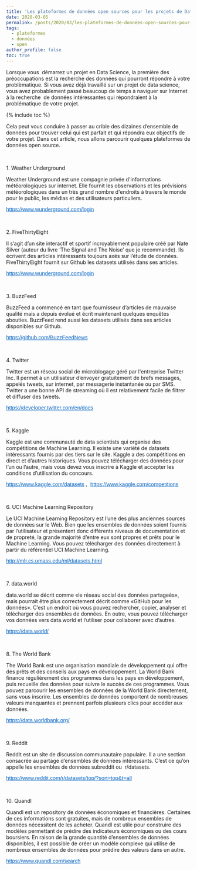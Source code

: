 ```yaml
---
title: 'Les plateformes de données open sources pour les projets de Data Science'
date: 2020-03-05
permalink: /posts/2020/03/les-plateformes-de-données-open-sources-pour-les-projets-de-data-science
tags:
  - plateformes
  - données
  - open
author_profile: false
toc: true
---
```


<p>Lorsque vous&nbsp; d&eacute;marrez&nbsp;un projet en Data Science, la premi&egrave;re des pr&eacute;occupations est la recherche des donn&eacute;es qui pourront r&eacute;pondre &agrave; votre probl&egrave;matique. Si vous avez d&eacute;j&agrave;&nbsp;travaill&eacute;&nbsp;sur un projet de data science, vous avez probablement pass&eacute; beaucoup de temps &agrave; naviguer sur Internet &agrave; la recherche&nbsp; de donn&eacute;es int&eacute;ressantes qui r&eacute;pondraient &agrave; la probl&eacute;matique de votre projet.</p>

{% include toc %}



<p>Cela peut vous conduire &agrave; passer au crible des dizaines d&rsquo;ensemble de donn&eacute;es pour trouver celui qui est parfait et qui r&eacute;pondra eux objectifs de votre projet. Dans cet article, nous allons parcourir quelques plateformes de donn&eacute;es open source.</p>

<p>&nbsp;</p>

<p>1. Weather Underground</p>

<p>Weather Underground est une compagnie priv&eacute;e d&#39;informations m&eacute;t&eacute;orologiques sur internet. Elle fournit les observations et les pr&eacute;visions m&eacute;t&eacute;orologiques dans un tr&egrave;s grand nombre d&#39;endroits &agrave; travers le monde pour le public, les m&eacute;dias et des utilisateurs particuliers.</p>

<p><span style="font-size:11pt"><span style="font-family:Calibri,sans-serif"><a href="https://www.wunderground.com/login" style="color:#0563c1; text-decoration:underline">https://www.wunderground.com/login</a> </span></span></p>

<p>&nbsp;</p>

<p>2. FiveThirtyEight</p>

<p>Il s&rsquo;agit d&rsquo;un site interactif et sportif incroyablement populaire cr&eacute;&eacute; par Nate Silver (auteur du livre &lsquo;The Signal and The Noise&rsquo; que je recommande). Ils &eacute;crivent des articles int&eacute;ressants toujours ax&eacute;s sur l&rsquo;&eacute;tude de donn&eacute;es. FiveThirtyEight fournit sur Github les datasets utilis&eacute;s dans ses articles.</p>

<p><span style="font-size:11pt"><span style="font-family:Calibri,sans-serif"><a href="https://www.wunderground.com/login" style="color:#0563c1; text-decoration:underline">https://www.wunderground.com/login</a> </span></span></p>

<p>&nbsp;</p>

<p>3. BuzzFeed</p>

<p>BuzzFeed a commenc&eacute; en tant que fournisseur d&rsquo;articles de mauvaise qualit&eacute; mais a depuis &eacute;volu&eacute; et &eacute;crit maintenant quelques enqu&ecirc;tes abouties. BuzzFeed rend aussi les datasets utilis&eacute;s dans ses articles disponibles sur Github.</p>

<p><span style="font-size:11pt"><span style="font-family:Calibri,sans-serif"><a href="https://github.com/BuzzFeedNews" style="color:#0563c1; text-decoration:underline">https://github.com/BuzzFeedNews</a> </span></span></p>

<p>&nbsp;</p>

<p>4. Twitter</p>

<p>Twitter est un r&eacute;seau social de microblogage g&eacute;r&eacute; par l&#39;entreprise Twitter Inc. Il permet &agrave; un utilisateur d&rsquo;envoyer gratuitement de brefs messages, appel&eacute;s tweets, sur internet, par messagerie instantan&eacute;e ou par SMS. Twitter a une bonne API de streaming o&ugrave; il est relativement facile de filtrer et diffuser des tweets.</p>

<p><span style="font-size:11pt"><span style="font-family:Calibri,sans-serif"><a href="https://developer.twitter.com/en/docs" style="color:#0563c1; text-decoration:underline">https://developer.twitter.com/en/docs</a> </span></span></p>

<p>&nbsp;</p>

<p>5. Kaggle</p>

<p>Kaggle est une communaut&eacute; de data scientists qui organise des comp&eacute;titions de Machine Learning. Il existe une vari&eacute;t&eacute; de datasets int&eacute;ressants fournis par des tiers sur le site. Kaggle a des comp&eacute;titions en direct et d&rsquo;autres historiques. Vous pouvez t&eacute;l&eacute;charger des donn&eacute;es pour l&rsquo;un ou l&rsquo;autre, mais vous devez vous inscrire &agrave; Kaggle et accepter les conditions d&rsquo;utilisation du concours.</p>

<p><span style="font-size:11pt"><span style="font-family:Calibri,sans-serif"><a href="https://www.kaggle.com/datasets" style="color:#0563c1; text-decoration:underline">https://www.kaggle.com/datasets</a> ,&nbsp; <a href="https://www.kaggle.com/competitions" style="color:#0563c1; text-decoration:underline">https://www.kaggle.com/competitions</a> </span></span></p>

<p>&nbsp;</p>

<p>6. UCI Machine Learning Repository</p>

<p>Le UCI Machine Learning Repository est l&rsquo;une des plus anciennes sources de donn&eacute;es sur le Web. Bien que les ensembles de donn&eacute;es soient fournis par l&rsquo;utilisateur et pr&eacute;sentent donc diff&eacute;rents niveaux de documentation et de propret&eacute;, la grande majorit&eacute; d&rsquo;entre eux sont propres et pr&ecirc;ts pour le Machine Learning. Vous pouvez t&eacute;l&eacute;charger des donn&eacute;es directement &agrave; partir du r&eacute;f&eacute;rentiel UCI Machine Learning.</p>

<p><span style="font-size:11pt"><span style="font-family:Calibri,sans-serif"><a href="http://mlr.cs.umass.edu/ml/datasets.html" style="color:#0563c1; text-decoration:underline">http://mlr.cs.umass.edu/ml/datasets.html</a> </span></span></p>

<p>&nbsp;</p>

<p>7. data.world</p>

<p>data.world se d&eacute;crit comme &laquo;le r&eacute;seau social des donn&eacute;es partage&eacute;s&raquo;, mais pourrait &ecirc;tre plus correctement d&eacute;crit comme &laquo;GitHub pour les donn&eacute;es&raquo;. C&rsquo;est un endroit o&ugrave; vous pouvez rechercher, copier, analyser et t&eacute;l&eacute;charger des ensembles de donn&eacute;es. En outre, vous pouvez t&eacute;l&eacute;charger vos donn&eacute;es vers data.world et l&rsquo;utiliser pour collaborer avec d&rsquo;autres.</p>

<p><span style="font-size:11pt"><span style="font-family:Calibri,sans-serif"><a href="https://data.world/" style="color:#0563c1; text-decoration:underline">https://data.world/</a> </span></span></p>

<p>&nbsp;</p>

<p>8. The World Bank</p>

<p>The World Bank est une organisation mondiale de d&eacute;veloppement qui offre des pr&ecirc;ts et des conseils aux pays en d&eacute;veloppement. La World Bank finance r&eacute;guli&egrave;rement des programmes dans les pays en d&eacute;veloppement, puis recueille des donn&eacute;es pour suivre le succ&egrave;s de ces programmes. Vous pouvez parcourir les ensembles de donn&eacute;es de la World Bank directement, sans vous inscrire. Les ensembles de donn&eacute;es comportent de nombreuses valeurs manquantes et prennent parfois plusieurs clics pour acc&eacute;der aux donn&eacute;es.</p>

<p><span style="font-size:11pt"><span style="font-family:Calibri,sans-serif"><a href="https://data.worldbank.org/" style="color:#0563c1; text-decoration:underline">https://data.worldbank.org/</a> </span></span></p>

<p>&nbsp;</p>

<p>9. Reddit</p>

<p>Reddit est un site de discussion communautaire populaire. Il a une section consacr&eacute;e au partage d&rsquo;ensembles de donn&eacute;es int&eacute;ressants. C&rsquo;est ce qu&rsquo;on appelle les ensembles de donn&eacute;es subreddit ou&nbsp; r/datasets.</p>

<p><span style="font-size:11pt"><span style="font-family:Calibri,sans-serif"><a href="https://www.reddit.com/r/datasets/top/?sort=top&amp;t=all" style="color:#0563c1; text-decoration:underline">https://www.reddit.com/r/datasets/top/?sort=top&amp;t=all</a> </span></span></p>

<p>&nbsp;</p>

<p>10. Quandl</p>

<p>Quandl est un repository de donn&eacute;es &eacute;conomiques et financi&egrave;res. Certaines de ces informations sont gratuites, mais de nombreux ensembles de donn&eacute;es n&eacute;cessitent de les acheter. Quandl est utile pour construire des mod&egrave;les permettant de pr&eacute;dire des indicateurs &eacute;conomiques ou des cours boursiers. En raison de la grande quantit&eacute; d&rsquo;ensembles de donn&eacute;es disponibles, il est possible de cr&eacute;er un mod&egrave;le complexe qui utilise de nombreux ensembles de donn&eacute;es pour pr&eacute;dire des valeurs dans un autre.</p>

<p><span style="font-size:11pt"><span style="font-family:Calibri,sans-serif"><a href="https://www.quandl.com/search" style="color:#0563c1; text-decoration:underline">https://www.quandl.com/search</a> </span></span></p>
